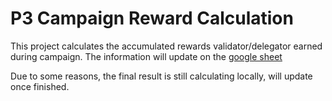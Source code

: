 # P3 Campaign Reward Calculation

This project calculates the accumulated rewards validator/delegator earned during campaign. The information will update on the [google sheet](https://docs.google.com/spreadsheets/d/1Xgu4Kl3dl3gWDcJVXf3rvlIGav4mVPM5bILshkAowTk/edit?usp=sharing)

Due to some reasons, the final result is still calculating locally, will update once finished.
